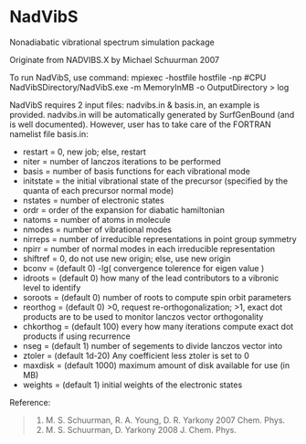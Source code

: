 # NadVibS
Nonadiabatic vibrational spectrum simulation package

Originate from NADVIBS.X by Michael Schuurman 2007

To run NadVibS, use command: mpiexec -hostfile hostfile -np #CPU NadVibSDirectory/NadVibS.exe -m MemoryInMB -o OutputDirectory > log

NadVibS requires 2 input files: nadvibs.in & basis.in, an example is provided. nadvibs.in will be automatically generated by SurfGenBound (and is well documented). However, user has to take care of the FORTRAN namelist file basis.in:
* restart   = 0, new job; else, restart
* niter     = number of lanczos iterations to be performed
* basis     = number of basis functions for each vibrational mode
* initstate = the initial vibrational state of the precursor (specified by the quanta of each precursor normal mode)
* nstates   = number of electronic states
* ordr      = order of the expansion for diabatic hamiltonian
* natoms    = number of atoms in molecule
* nmodes    = number of vibrational modes
* nirreps   = number of irreducible representations in point group symmetry
* npirr     = number of normal modes in each irreducible representation
* shiftref  = 0, do not use new origin; else, use new origin
* bconv     = (default 0) -lg( convergence tolerence for eigen value )
* idroots   = (default 0) how many of the lead contributors to a vibronic level to identify
* soroots   = (default 0) number of roots to compute spin orbit parameters
* reorthog  = (default 0) >0, request re-orthogonalization; >1, exact dot products are to be used to monitor lanczos vector orthogonality 
* chkorthog = (default 100) every how many iterations compute exact dot products if using recurrence
* nseg      = (default 1) number of segements to divide lanczos vector into
* ztoler    = (default 1d-20) Any coefficient less ztoler is set to 0
* maxdisk   = (default 1000) maximum amount of disk available for use (in MB)
* weights   = (default 1) initial weights of the electronic states

Reference:
> 1. M. S. Schuurman, R. A. Young, D. R. Yarkony 2007 Chem. Phys.
> 2. M. S. Schuurman, D. Yarkony 2008 J. Chem. Phys.